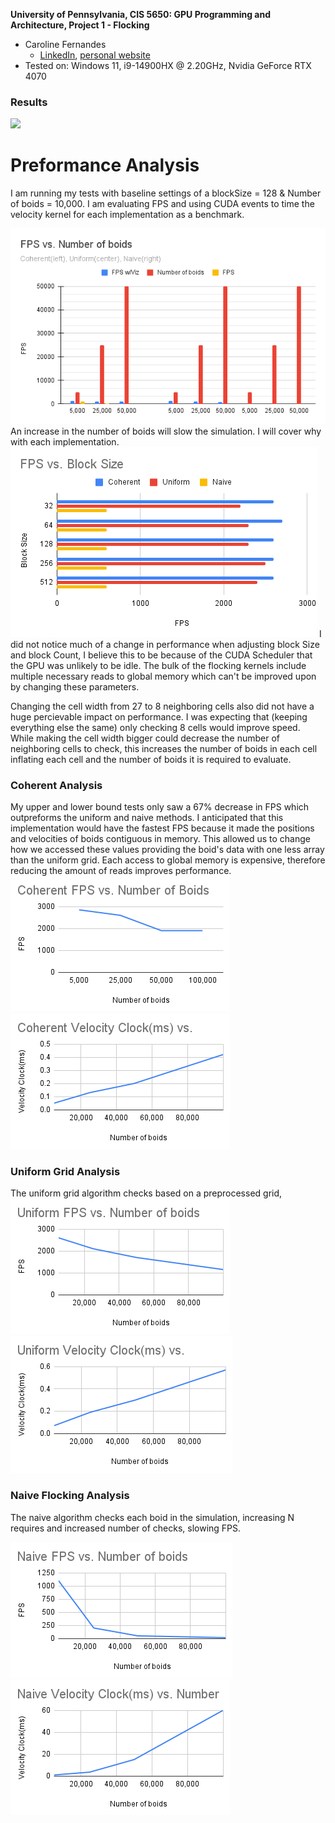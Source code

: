 **University of Pennsylvania, CIS 5650: GPU Programming and Architecture,
Project 1 - Flocking**

* Caroline Fernandes
  * [LinkedIn](https://www.linkedin.com/in/caroline-fernandes-0-/), [personal website](https://0cfernandes00.wixsite.com/visualfx)
* Tested on: Windows 11, i9-14900HX @ 2.20GHz, Nvidia GeForce RTX 4070

### Results
![](boids_output.gif)

Preformance Analysis
============================
I am running my tests with baseline settings of a blockSize = 128 & Number of boids = 10,000.
I am evaluating FPS and using CUDA events to time the velocity kernel for each implementation as a benchmark.

![](images/results/FPSvs.Numberofboids.png)
An increase in the number of boids will slow the simulation. I will cover why with each implementation.
![](images/results/FPSvs.BlockSize.png)
I did not notice much of a change in performance when adjusting block Size and block Count, I believe this 
to be because of the CUDA Scheduler that the GPU was unlikely to be idle. The bulk of the flocking kernels
include multiple necessary reads to global memory which can't be improved upon by changing these parameters.

Changing the cell width from 27 to 8 neighboring cells also did not have a huge percievable impact on performance.
I was expecting that (keeping everything else the same) only checking 8 cells would improve speed.
While making the cell width bigger could decrease the number of neighboring cells to check, this increases
the number of boids in each cell inflating each cell and the number of boids it is required to evaluate.

### Coherent Analysis
My upper and lower bound tests only saw a 67% decrease in FPS which outpreforms the uniform and naive methods.
I anticipated that this implementation would have the fastest FPS because it made the positions and velocities of boids
contiguous in memory. This allowed us to change how we accessed these values providing the boid's data with one less array than the uniform grid.
Each access to global memory is expensive, therefore reducing the amount of reads improves performance.
![](images/results/CoherentFPSvs.NumberofBoids.png)
![](images/results/CoherentVelocityClock(ms)vs.Numberofboids.png)

### Uniform Grid Analysis
The uniform grid algorithm checks based on a preprocessed grid,
![](images/results/UniformFPSvs.NumberofBoids.png)
![](images/results/UniformVelocityClock(ms)vs.Numberofboids.png)

### Naive Flocking Analysis
The naive algorithm checks each boid in the simulation, increasing N requires and increased number of checks, slowing FPS.

![](images/results/NaiveFPSvs.NumberofBoids.png)
![](images/results/NaiveVelocityClock(ms)vs.Numberofboids.png)


